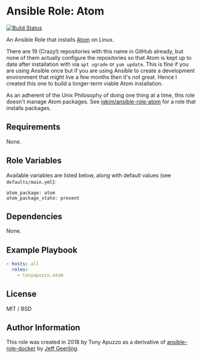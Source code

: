 # Ansible Role: Atom

[![Build Status](https://travis-ci.org/tonyapuzzo/ansible-role-atom.svg?branch=master)](https://travis-ci.org/tonyapuzzo/ansible-role-atom)

An Ansible Role that installs [Atom](https://www.atom.io) on Linux.

There are 19 (Crazy!) repositories with this name in GitHub already, but none of them actually configure the repositories so that Atom is kept up to date after installation with via `apt ugrade` or `yum update`.  This is fine if you are using Ansible once but if you are using Ansible to create a development environment that might live a few months then it's not great.  Hence I created this one to build a longer-term viable Atom installation.

As an adherent of the Unix Philosophy of doing one thing at a time, this role doesn't manage Atom packages.  See [jgkim/ansible-role-atom](https://github.com/jgkim/ansible-role-atom) for a role that installs packages.

## Requirements

None.

## Role Variables

Available variables are listed below, along with default values (see `defaults/main.yml`):

    atom_package: atom
    atom_package_state: present

## Dependencies

None.

## Example Playbook

```yaml
- hosts: all
  roles:
    - tonyapuzzo.atom
```

## License

MIT / BSD

## Author Information

This role was created in 2018 by Tony Apuzzo as a derivative of [ansible-role-docker](https://github.com/geerlingguy/ansible-role-docker) by [Jeff Geerling](https://www.jeffgeerling.com/).
